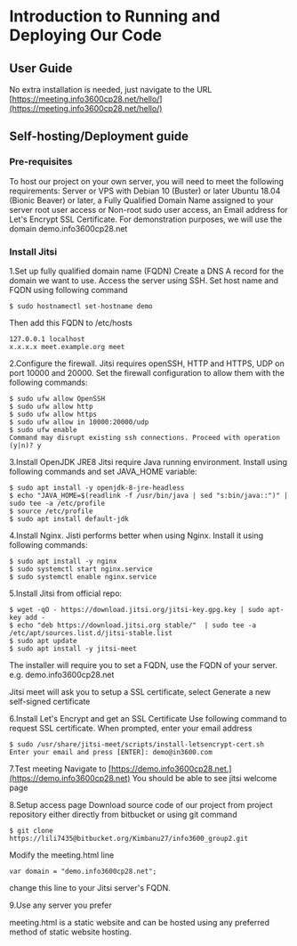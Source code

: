 # Introduction to Running and Deploying Our Code #
## User Guide ##
No extra installation is needed, just navigate to the URL [https://meeting.info3600cp28.net/hello/](https://meeting.info3600cp28.net/hello/)

## Self-hosting/Deployment guide ##
### Pre-requisites ###
To host our project on your own server, you will need to meet the following requirements: Server or VPS with Debian 10 (Buster) or later Ubuntu 18.04 (Bionic Beaver) or later, a Fully Qualified Domain Name assigned to your server root user access or Non-root sudo user access, an Email address for Let's Encrypt SSL Certificate. For demonstration purposes, we will use the domain demo.info3600cp28.net

### Install Jitsi ###

1.Set up fully qualified domain name (FQDN)
Create a DNS A record for the domain we want to use.
Access the server using SSH. Set host name and FQDN using following command

	$ sudo hostnamectl set-hostname demo

Then add this FQDN to /etc/hosts

	127.0.0.1 localhost
	x.x.x.x meet.example.org meet
	
2.Configure the firewall. Jitsi requires openSSH, HTTP and HTTPS, UDP on port 10000 and 20000. Set the firewall configuration to allow them with the following commands:

	$ sudo ufw allow OpenSSH
	$ sudo ufw allow http
	$ sudo ufw allow https
	$ sudo ufw allow in 10000:20000/udp
	$ sudo ufw enable
	Command may disrupt existing ssh connections. Proceed with operation (y|n)? y
	
3.Install OpenJDK JRE8 Jitsi require Java running environment. Install using following commands and set JAVA_HOME variable:

	$ sudo apt install -y openjdk-8-jre-headless
	$ echo "JAVA_HOME=$(readlink -f /usr/bin/java | sed "s:bin/java::")" | sudo tee -a /etc/profile
	$ source /etc/profile
	$ sudo apt install default-jdk
	
4.Install Nginx. Jisti performs better when using Nginx. Install it using following commands:

	$ sudo apt install -y nginx
	$ sudo systemctl start nginx.service
	$ sudo systemctl enable nginx.service
	
5.Install Jitsi from official repo:

	$ wget -qO - https://download.jitsi.org/jitsi-key.gpg.key | sudo apt-key add -
	$ echo "deb https://download.jitsi.org stable/"  | sudo tee -a /etc/apt/sources.list.d/jitsi-stable.list
	$ sudo apt update
	$ sudo apt install -y jitsi-meet
	
The installer will require you to set a FQDN, use the FQDN of your server. e.g. demo.info3600cp28.net 

Jitsi meet will ask you to setup a SSL certificate, select Generate a new self-signed certificate

6.Install Let's Encrypt and get an SSL Certificate Use following command to request SSL certificate. 
When prompted, enter your email address

	$ sudo /usr/share/jitsi-meet/scripts/install-letsencrypt-cert.sh
	Enter your email and press [ENTER]: demo@in3600.com
	
7.Test meeting
Navigate to [https://demo.info3600cp28.net.](https://demo.info3600cp28.net) You should be able to see jitsi welcome page 

8.Setup access page
Download source code of our project from project repository either directly from bitbucket or using git command 
	
	$ git clone https://lili7435@bitbucket.org/Kimbanu27/info3600_group2.git

Modify the meeting.html line
	
	var domain = "demo.info3600cp28.net";

change this line to your Jitsi server's FQDN.

9.Use any server you prefer

meeting.html is a static website and can be hosted using any preferred method of static website hosting.





